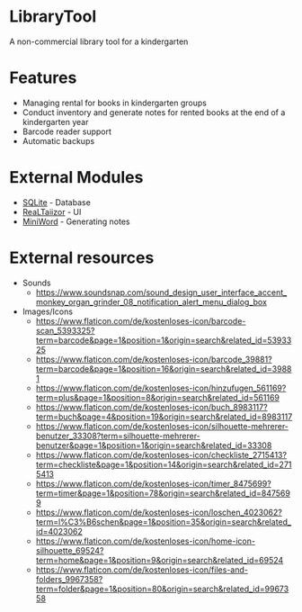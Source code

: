 # LibraryTool
A non-commercial library tool for a kindergarten

# Features
- Managing rental for books in kindergarten groups
- Conduct inventory and generate notes for rented books at the end of a kindergarten year
- Barcode reader support
- Automatic backups

# External Modules
- [SQLite](https://www.sqlite.org/) - Database
- [ReaLTaiizor](https://www.nuget.org/packages/ReaLTaiizor/) - UI
- [MiniWord](https://github.com/mini-software/MiniWord) - Generating notes
  
# External resources
- Sounds
  - https://www.soundsnap.com/sound_design_user_interface_accent_monkey_organ_grinder_08_notification_alert_menu_dialog_box
- Images/Icons
  - https://www.flaticon.com/de/kostenloses-icon/barcode-scan_5393325?term=barcode&page=1&position=1&origin=search&related_id=5393325
  - https://www.flaticon.com/de/kostenloses-icon/barcode_39881?term=barcode&page=1&position=16&origin=search&related_id=39881
  - https://www.flaticon.com/de/kostenloses-icon/hinzufugen_561169?term=plus&page=1&position=8&origin=search&related_id=561169
  - https://www.flaticon.com/de/kostenloses-icon/buch_8983117?term=buch&page=4&position=19&origin=search&related_id=8983117
  - https://www.flaticon.com/de/kostenloses-icon/silhouette-mehrerer-benutzer_33308?term=silhouette-mehrerer-benutzer&page=1&position=1&origin=search&related_id=33308
  - https://www.flaticon.com/de/kostenloses-icon/checkliste_2715413?term=checkliste&page=1&position=14&origin=search&related_id=2715413
  - https://www.flaticon.com/de/kostenloses-icon/timer_8475699?term=timer&page=1&position=78&origin=search&related_id=8475699
  - https://www.flaticon.com/de/kostenloses-icon/loschen_4023062?term=l%C3%B6schen&page=1&position=35&origin=search&related_id=4023062
  - https://www.flaticon.com/de/kostenloses-icon/home-icon-silhouette_69524?term=home&page=1&position=9&origin=search&related_id=69524
  - https://www.flaticon.com/de/kostenloses-icon/files-and-folders_9967358?term=folder&page=1&position=80&origin=search&related_id=9967358